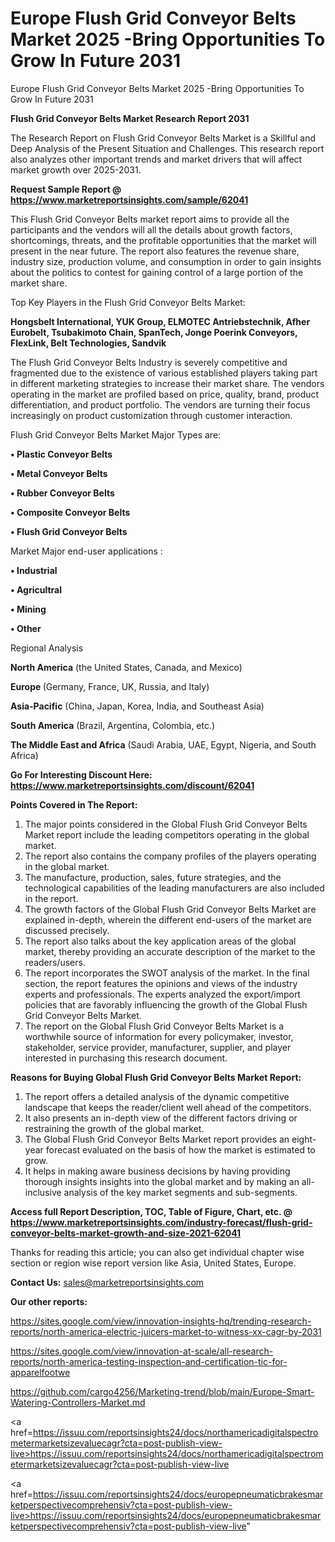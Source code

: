 # Europe Flush Grid Conveyor Belts Market 2025 -Bring Opportunities To Grow In Future 2031
Europe Flush Grid Conveyor Belts Market 2025 -Bring Opportunities To Grow In Future 2031

<strong>Flush Grid Conveyor Belts Market Research Report 2031</strong>

The Research Report on Flush Grid Conveyor Belts Market is a Skillful and Deep Analysis of the Present Situation and Challenges. This research report also analyzes other important trends and market drivers that will affect market growth over 2025-2031.

<strong>Request Sample Report @ <a href=https://www.marketreportsinsights.com/sample/62041>https://www.marketreportsinsights.com/sample/62041</a></strong>

This Flush Grid Conveyor Belts market report aims to provide all the participants and the vendors will all the details about growth factors, shortcomings, threats, and the profitable opportunities that the market will present in the near future. The report also features the revenue share, industry size, production volume, and consumption in order to gain insights about the politics to contest for gaining control of a large portion of the market share.

Top Key Players in the Flush Grid Conveyor Belts Market:

<strong>Hongsbelt International, YUK Group, ELMOTEC Antriebstechnik, Afher Eurobelt, Tsubakimoto Chain, SpanTech, Jonge Poerink Conveyors, FlexLink, Belt Technologies, Sandvik</strong>

The Flush Grid Conveyor Belts Industry is severely competitive and fragmented due to the existence of various established players taking part in different marketing strategies to increase their market share. The vendors operating in the market are profiled based on price, quality, brand, product differentiation, and product portfolio. The vendors are turning their focus increasingly on product customization through customer interaction.

Flush Grid Conveyor Belts Market Major Types are:

<strong>• Plastic Conveyor Belts

• Metal Conveyor Belts

• Rubber Conveyor Belts

• Composite Conveyor Belts

• Flush Grid Conveyor Belts</strong>

Market Major end-user applications :

<strong>• Industrial

• Agricultral

• Mining

• Other</strong>

Regional Analysis

</u><strong><b>North America</b></strong> (the United States, Canada, and Mexico)

<strong><b>Europe </b></strong>(Germany, France, UK, Russia, and Italy)

<strong><b>Asia-Pacific</b></strong> (China, Japan, Korea, India, and Southeast Asia)

<strong><b>South America</b></strong> (Brazil, Argentina, Colombia, etc.)

<strong><b>The Middle East and Africa</b></strong> (Saudi Arabia, UAE, Egypt, Nigeria, and South Africa)

<strong>Go For Interesting Discount Here: <a href=https://www.marketreportsinsights.com/discount/62041>https://www.marketreportsinsights.com/discount/62041</a></strong>

<strong>Points Covered in The Report:</strong>
<ol>
  <li>The major points considered in the Global Flush Grid Conveyor Belts Market report include the leading competitors operating in the global market.</li>
  <li>The report also contains the company profiles of the players operating in the global market.</li>
  <li>The manufacture, production, sales, future strategies, and the technological capabilities of the leading manufacturers are also included in the report.</li>
  <li>The growth factors of the Global Flush Grid Conveyor Belts Market are explained in-depth, wherein the different end-users of the market are discussed precisely.</li>
  <li>The report also talks about the key application areas of the global market, thereby providing an accurate description of the market to the readers/users.</li>
  <li>The report incorporates the SWOT analysis of the market. In the final section, the report features the opinions and views of the industry experts and professionals. The experts analyzed the export/import policies that are favorably influencing the growth of the Global Flush Grid Conveyor Belts Market.</li>
  <li>The report on the Global Flush Grid Conveyor Belts Market is a worthwhile source of information for every policymaker, investor, stakeholder, service provider, manufacturer, supplier, and player interested in purchasing this research document.</li>
</ol>
<strong>Reasons for Buying Global Flush Grid Conveyor Belts Market Report:</strong>

<ol>
  <li>The report offers a detailed analysis of the dynamic competitive landscape that keeps the reader/client well ahead of the competitors.</li>
  <li>It also presents an in-depth view of the different factors driving or restraining the growth of the global market.</li>
  <li>The Global Flush Grid Conveyor Belts Market report provides an eight-year forecast evaluated on the basis of how the market is estimated to grow.</li>
  <li>It helps in making aware business decisions by having providing thorough insights insights into the global market and by making an all-inclusive analysis of the key market segments and sub-segments.</li>
</ol>
<strong>Access full Report Description, TOC, Table of Figure, Chart, etc. @ <a href=https://www.marketreportsinsights.com/industry-forecast/flush-grid-conveyor-belts-market-growth-and-size-2021-62041>https://www.marketreportsinsights.com/industry-forecast/flush-grid-conveyor-belts-market-growth-and-size-2021-62041</a></strong>


Thanks for reading this article; you can also get individual chapter wise section or region wise report version like Asia, United States, Europe.

<strong>Contact Us:</strong>
sales@marketreportsinsights.com

<strong>Our other reports:</strong>

<a href=https://sites.google.com/view/innovation-insights-hq/trending-research-reports/north-america-electric-juicers-market-to-witness-xx-cagr-by-2031>https://sites.google.com/view/innovation-insights-hq/trending-research-reports/north-america-electric-juicers-market-to-witness-xx-cagr-by-2031</a>

<a href=https://sites.google.com/view/innovation-at-scale/all-research-reports/north-america-testing-inspection-and-certification-tic-for-apparelfootwe>https://sites.google.com/view/innovation-at-scale/all-research-reports/north-america-testing-inspection-and-certification-tic-for-apparelfootwe</a>

<a href=https://github.com/cargo4256/Marketing-trend/blob/main/Europe-Smart-Watering-Controllers-Market.md>https://github.com/cargo4256/Marketing-trend/blob/main/Europe-Smart-Watering-Controllers-Market.md</a>

<a href=https://issuu.com/reportsinsights24/docs/northamericadigitalspectrometermarketsizevaluecagr?cta=post-publish-view-live>https://issuu.com/reportsinsights24/docs/northamericadigitalspectrometermarketsizevaluecagr?cta=post-publish-view-live</a>

<a href=https://issuu.com/reportsinsights24/docs/europepneumaticbrakesmarketperspectivecomprehensiv?cta=post-publish-view-live>https://issuu.com/reportsinsights24/docs/europepneumaticbrakesmarketperspectivecomprehensiv?cta=post-publish-view-live</a>"
